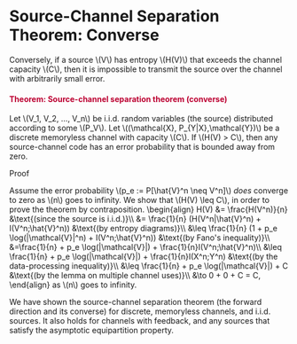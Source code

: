 # Source-Channel Separation Theorem: Converse

<p>Conversely, if a source \(V\) has entropy \(H(V)\) that exceeds the channel capacity \(C\), then it is impossible to transmit the source over the channel with arbitrarily small error.</p>
<div class="content-box pad-box-mini border border-trbl border-round">
<h4 style="color: #bc0031;"><strong>Theorem: Source-channel separation theorem (converse)</strong></h4>
Let \(V_1, V_2, ..., V_n\) be i.i.d. random variables (the source) distributed according to some \(P_V\). Let \((\mathcal{X}, P_{Y|X},\mathcal{Y})\) be a discrete memoryless channel with capacity \(C\). If \(H(V) &gt; C\), then any source-channel code has an error probability that is bounded away from zero.
<p><span class="element_toggler" role="button" aria-controls="group7" aria-label="Toggler" aria-expanded="false"><span class="Button">Proof</span></span></p>
<div id="group7" style="">
<div class="content-box">Assume the error probability \(p_e := P[\hat{V}^n \neq V^n]\) <i>does</i> converge to zero as \(n\) goes to infinity. We show that \(H(V) \leq C\), in order to prove the theorem by contraposition. \begin{align} H(V) &amp;= \frac{H(V^n)}{n} &amp;\text{(since the source is i.i.d.)}\\ &amp;= \frac{1}{n} (H(V^n|\hat{V}^n) + I(V^n;\hat{V}^n)) &amp;\text{(by entropy diagrams)}\\ &amp;\leq \frac{1}{n} (1 + p_e \log(|\mathcal{V}|^n) + I(V^n;\hat{V}^n)) &amp;\text{(by Fano's inequality)}\\ &amp;=\frac{1}{n} + p_e \log(|\mathcal{V}|) + \frac{1}{n}I(V^n;\hat{V}^n)\\ &amp;\leq \frac{1}{n} + p_e \log(|\mathcal{V}|) + \frac{1}{n}I(X^n;Y^n) &amp;\text{(by the data-processing inequality)}\\ &amp;\leq \frac{1}{n} + p_e \log(|\mathcal{V}|) + C &amp;\text{(by the lemma on multiple channel uses)}\\ &amp;\to 0 + 0 + C = C, \end{align} as \(n\) goes to infinity.</div>
</div>
</div>
<p>We have shown the source-channel separation theorem (the forward direction and its converse) for discrete, memoryless channels, and i.i.d. sources. It also holds for channels with feedback, and any sources that satisfy the asymptotic equipartition property.</p>